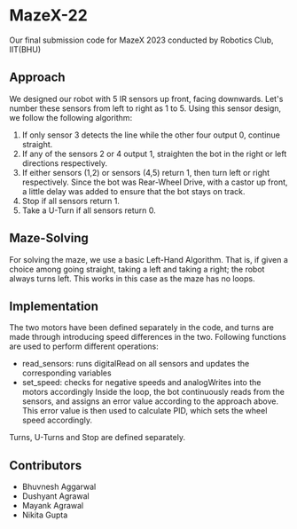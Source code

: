 # MazeX-22
Our final submission code for MazeX 2023 conducted by Robotics Club, IIT(BHU)

## Approach
We designed our robot with 5 IR sensors up front, facing downwards. Let's number these sensors from left to right as 1 to 5. Using this sensor design, we follow the following algorithm:
1. If only sensor 3 detects the line while the other four output 0, continue straight.
2. If any of the sensors 2 or 4 output 1, straighten the bot in the right or left directions respectively.
3. If either sensors (1,2) or sensors (4,5) return 1, then turn left or right respectively. Since the bot was Rear-Wheel Drive, with a castor up front, a little delay was added to ensure that the bot stays on track.
4. Stop if all sensors return 1.
5. Take a U-Turn if all sensors return 0.

## Maze-Solving
For solving the maze, we use a basic Left-Hand Algorithm. That is, if given a choice among going straight, taking a left and taking a right; the robot always turns left. This works in this case as the maze has no loops.

## Implementation
The two motors have been defined separately in the code, and turns are made through introducing speed differences in the two.
Following functions are used to perform different operations:
- read_sensors: runs digitalRead on all sensors and updates the corresponding variables
- set_speed: checks for negative speeds and analogWrites into the motors accordingly
Inside the loop, the bot continuously reads from the sensors, and assigns an error value according to the approach above. This error value is then used to calculate PID, which sets the wheel speed accordingly.

Turns, U-Turns and Stop are defined separately.

## Contributors
- Bhuvnesh Aggarwal
- Dushyant Agrawal
- Mayank Agrawal
- Nikita Gupta
